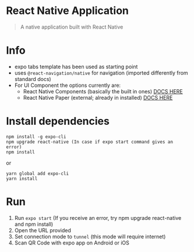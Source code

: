 # React Native Application

> A native application built with React Native


# Info
- expo tabs template has been used as starting point
- uses `@react-navigation/native` for navigation (imported differently from standard docs)
- For UI Component the options currently are:
  - React Native Components (basically the built in ones) [DOCS HERE](https://facebook.github.io/react-native/docs/components-and-apis.html)
  - React Native Paper (external; already in installed) [DOCS HERE](https://callstack.github.io/react-native-paper/getting-started.html)

# Install dependencies
```
npm install -g expo-cli
npm upgrade react-native (In case if expo start command gives an error)
npm install

```
or
```
yarn global add expo-cli
yarn install
```


# Run 
1. Run `expo start` (If you receive an error, try npm upgrade react-native and npm install) 
2. Open the URL provided
3. Set connection mode to `tunnel` (this mode will require internet)
4. Scan QR Code with expo app on Android or iOS
